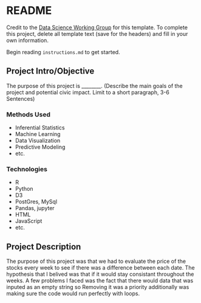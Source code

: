 # README

Credit to the [Data Science Working Group](http://datascience.codeforsanfrancisco.org) for this template. To complete this project, delete all template text (save for the headers) and fill in your own information.

Begin reading `instructions.md` to get started.

## Project Intro/Objective
The purpose of this project is ________. (Describe the main goals of the project and potential civic impact. Limit to a short paragraph, 3-6 Sentences)

### Methods Used
* Inferential Statistics
* Machine Learning
* Data Visualization
* Predictive Modeling
* etc.

### Technologies
* R 
* Python
* D3
* PostGres, MySql
* Pandas, jupyter
* HTML
* JavaScript
* etc. 

## Project Description
The purpose of this project was that we had to evaluate the price of the stocks every week to see if there was a difference between each date. The hypothesis that I belived was that if it would stay consistant throughout the weeks. A few problems I faced was the fact that there would data that was inputed as an empty string so Removing it was a priority additionally was making sure the code would run perfectly with loops. 
